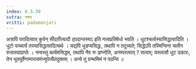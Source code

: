 ```yaml
---
index: 8.3.30
sutra: नश्च
vritti: padamanjari
---
```


 अत्रापि परादित्वात् कुर्वन् सीदतीत्यादौ ठ्पदान्तस्यऽ इति णत्वप्रतिषेधो भवति । धुटश्चर्त्वस्यासिद्धत्वादिति । धुटो यच्चर्त्वं तस्यासिद्धत्वादित्यर्थः । यद्यपि धुडप्यसिद्धः, तथापि न तदुच्यते; सिद्धेऽपि तस्मिन्विना चर्त्वेन रुत्वस्याप्राप्तेः । नन्वस्तु चर्त्वमसिद्धम्, तथापि नैव रुः प्राप्नोति, अनम्परत्वात् ? सत्यम्; यस्त्वसौ धुट उकारः, तेन भूतपूर्वेणाम्परत्वमंभ्युपेत्यैतदुक्तम् । अन्ये तु ग्रन्थमिमं न पठन्ति ॥